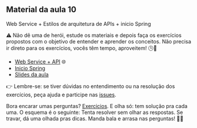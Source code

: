 ## Material da aula 10

Web Service + Estilos de arquitetura de APIs + inicio Spring

:warning: Não dê uma de herói, estude os materiais e depois faça os exercícios propostos com o objetivo de entender e aprender os conceitos. Não precisa ir direto para os exercícios, vocês têm tempo, aproveitem! 🕒📖

- [Web Service + API](web_service.md) 🌐
- [Inicio Spring](https://spring.io/)
- [Slides da aula](https://github.com/SkiereszDiego/Java-Caldeira/blob/18a762b2f153f2098ce7a52bf8df18f1cf1ab2d9/aula10/Aula%2010%20TIC%20webservice_spring.pdf)

:point_right: Lembre-se: se tiver dúvidas no entendimento ou na resolução dos exercícios, peça ajuda e participe nas [issues](https://github.com/SkiereszDiego/Java-Caldeira/issues).

Bora encarar umas perguntas? [Exercicios](java_exercices_06.md). E olha só: tem solução pra cada uma. O esquema é o seguinte: Tenta resolver sem olhar as respostas. Se travar, dá uma olhada pras dicas.
Manda bala e arrasa nas perguntas! 💪🚀
